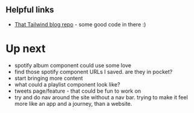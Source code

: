 ## Helpful links
- [That Tailwind blog repo](https://github.com/timlrx/tailwind-nextjs-starter-blog) - some good code in there :)

# Up next
- spotify album component could use some love
- find those spotify component URLs I saved. are they in pocket?
- start bringing more content
- what could a playlist component look like?
- tweets page/feature - that could be fun to work on
- try and do nav around the site without a nav bar. trying to make it feel more like an app and a journey, than a website.